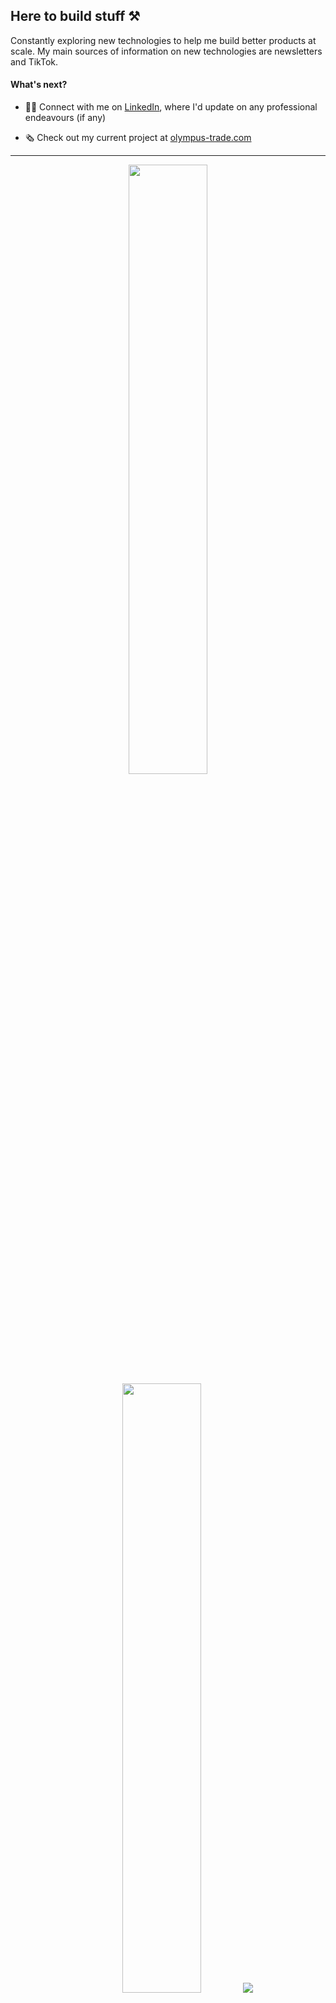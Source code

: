 ## Here to build stuff  ⚒

Constantly exploring new technologies to help me build better products at scale. My main sources of information on new technologies are newsletters and TikTok.

<!-- ### Life 🌴 
----  
🏢 | ☃️
--- | --- 
[**Indeed.com**](https://www.linkedin.com/company/indeed-com/) | Software Engineer
:) | Freelance Developer
[**ByteDance**](https://www.linkedin.com/company/bytedance/) | Data Engineer Intern
[**Shopee**](https://www.linkedin.com/company/shopee/) | Data Science Intern
[**NDR Medical**](https://www.linkedin.com/company/ndr-medical/) | Machine Learning Engineer Intern
[**GovTech Singapore**](https://www.linkedin.com/company/govtech-singapore/) | System Software Engineer Intern
[**National University of Singapore**](https://www.linkedin.com/school/national-university-of-singapore/) | Student -->

<!--
**xfated/xfated** is a ✨ _special_ ✨ repository because its `README.md` (this file) appears on your GitHub profile.

Here are some ideas to get you started:

- 🔭 I’m currently working on ...
- 🌱 I’m currently learning ...
- 👯 I’m looking to collaborate on ...
- 🤔 I’m looking for help with ...
- 💬 Ask me about ...
- 📫 How to reach me: ...
- 😄 Pronouns: ...
- ⚡ Fun fact: ...
-->

#### What's next? 
- 🙌🏼 Connect with me on [LinkedIn](https://www.linkedin.com/in/kai-yang-tay/), where I'd update on any professional endeavours (if any)
<!-- - 🌐 Visit my [porfolio website](https://xfated.github.io/portfolio-site/) for a more detailed background and my resume. -->
- 🗞 Check out my current project at [olympus-trade.com](https://olympus-trade.com)  
<!-- - 🍔 Check out the mobile app I recently launched to find places near you (with friends)! [Apple App Store](https://apps.apple.com/us/app/crumble/id6447760921), [Google Play Store](https://play.google.com/store/apps/details?id=com.xfated.crumbleapp&pli=1) -->

---
<!-- <p align = "center">
  <img src = "https://github-readme-stats.vercel.app/api?username=xfated&show_icons=true&theme=bear" width = 400>
  <img src = "https://github-readme-streak-stats.herokuapp.com?user=xfated&theme=dark&hide_border=true" width = 400>
</p> -->

<p align="center">
  <img height="50%" width="auto" src ="https://github-readme-stats.vercel.app/api?username=xfated&show_icons=true&count_private=true&theme=darcula&hide_border=true&hide=issues,contribs&bg_color=00000000">
  <img height="50%" width="auto" src ="https://github-readme-stats.vercel.app/api/top-langs/?username=xfated&layout=compact&hide_border=true&theme=darcula&bg_color=00000000&langs_count=6&hide=jupyter%20notebook,tex,css,php&exclude_repo=Pacman-AI">
  <img src ="https://github-readme-streak-stats.herokuapp.com?user=xfated&theme=darcula&hide_border=true&background=FFFFFF00">
</p>


---
#### Stuff I've used

<!-- https://simpleicons.org/ -->
Languages:  
![Python](https://img.shields.io/badge/-Python-3776AB?logo=python&logoColor=white)
![Ruby](https://img.shields.io/badge/-Ruby-E0115F?logo=ruby&logoColor=white)
![JavaScript](https://img.shields.io/badge/-JavaScript-F7DF1E?logo=javascript&logoColor=white)
![TypeScript](https://img.shields.io/badge/-TypeScript-3178C6?logo=typescript&logoColor=white)
![Golang](https://img.shields.io/badge/-Golang-00ADD8?logo=go&logoColor=white)
![java](https://img.shields.io/badge/-Java-ED8B00?logo=java&logoColor=white)
![PostgreSQL](https://img.shields.io/badge/-PostgreSQL-0064A5?logo=PostgreSQL&logoColor=white)   
Frameworks:  
![Vue](https://img.shields.io/badge/Vue.js-35495E?logo=vuedotjs&logoColor=4FC08D)
![React](https://img.shields.io/badge/-React-61DAFB?logo=react&logoColor=white)
![Next.js](https://img.shields.io/badge/-Next.js-000000?logo=Next.js&logoColor=white)
![Spring Boot](https://img.shields.io/badge/-Spring_Boot-6DB33F?logo=spring&logoColor=white)  
Others:  
![Terraform](https://img.shields.io/badge/-Terraform-7B42BC?logo=terraform&logoColor=white)
![Docker](https://img.shields.io/badge/-Docker-2496ED?logo=docker&logoColor=white)
![Kubernetes](https://img.shields.io/badge/-Kubernetes-326CE5?logo=kubernetes&logoColor=white)  
Cloud:  
![Amazon AWS](https://img.shields.io/badge/-Amazon_AWS-232F3E?logo=amazonaws&logoColor=white)
![Google Cloud Platform](https://img.shields.io/badge/-Google_Cloud_Platform-4285f4?logo=googlecloud&logoColor=white)
![Firebase](https://img.shields.io/badge/-Firebase-FFCA28?logo=firebase&logoColor=white)
![Supabase](https://img.shields.io/badge/-Supabase-3ECF8E?logo=supabase&logoColor=white)   
Machine Learning Frameworks:  
![TensorFlow](https://img.shields.io/badge/-TensorFlow-C2AD6F?logo=tensorflow&logoColor=white)
![PyTorch](https://img.shields.io/badge/-PyTorch-EE4C2C?logo=pytorch&logoColor=white)
